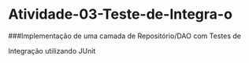 # Atividade-03-Teste-de-Integra-o
###Implementação de uma camada de Repositório/DAO com Testes de

Integração utilizando JUnit

